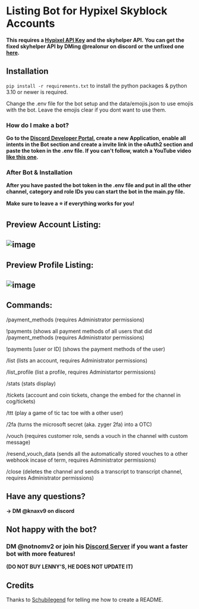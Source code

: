 # Listing Bot for Hypixel Skyblock Accounts
**This requires a [Hypixel API Key](https://developer.hypixel.net) **and** the skyhelper API.** 
**You can get the fixed skyhelper API by DMing @realonur on discord or the unfixed one [here](https://github.com/Altpapier/SkyHelperAPI/blob/master/README.md).** 

## Installation 
`pip install -r requirements.txt` to install the python packages & python 3.10 or newer is required.

Change the .env file for the bot setup and the data/emojis.json to use emojis with the bot. Leave the emojis clear if you dont want to use them. 

### How do I make a bot?
**Go to the [Discord Developer Portal](https://discord.com/developers/applications), create a new Application, enable all intents in the Bot section and create a invite link in the oAuth2 section and paste the token in the .env file. If you can't follow, watch a YouTube video [like this one](https://www.youtube.com/watch?v=zrNloK9b1ro).**

### After Bot & Installation 
**After you have pasted the bot token in the .env file and put in all the other channel, category and role IDs you can start the bot in the main.py file.** 

**Make sure to leave a ⭐ if everything works for you!**

## Preview Account Listing:
## ![image](https://github.com/Knirx/uwuDaddySchubilegend/assets/147601199/ebe9569f-8431-48c4-a88a-938648718073)

## Preview Profile Listing:
## ![image](https://github.com/Knirx/Listing-Bot-Hypixel-Skyblock/assets/147601199/323d38e6-0d6b-4b7f-a3a8-d48f15eb01d3)


## Commands:

/payment_methods (requires Administrator permissions)

!payments (shows all payment methods of all users that did /payment_methods (requires Administrator permissions)

!payments [user or ID] (shows the payment methods of the user)

/list (lists an account, requires Administrator permissions)

/list_profile (list a profile, requires Administartor permissions)

/stats (stats display)

/tickets (account and coin tickets, change the embed for the channel in cog/tickets)

/ttt (play a game of tic tac toe with a other user)

/2fa (turns the microsoft secret (aka. zyger 2fa) into a OTC)

/vouch (requires customer role, sends a vouch in the channel with custom message)

/resend_vouch_data (sends all the automatically stored vouches to a other webhook incase of term, requires Administrator permissions)

/close (deletes the channel and sends a transcript to transcript channel, requires Administrator permissions)



## Have any questions?
**-> DM @knaxv9 on discord**

## Not happy with the bot?
### DM @notnomv2 or join his [Discord Server](https://discord.gg/noms) if you want a faster bot with more features!
**(DO NOT BUY LENNY'S, HE DOES NOT UPDATE IT)**

## Credits
Thanks to [Schubilegend](https://github.com/Schubilegend) for telling me how to create a README.

